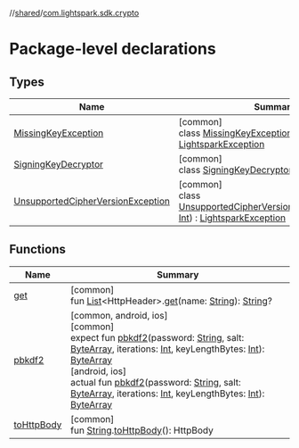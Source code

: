 //[shared](../../index.md)/[com.lightspark.sdk.crypto](index.md)

# Package-level declarations

## Types

| Name | Summary |
|---|---|
| [MissingKeyException](-missing-key-exception/index.md) | [common]<br>class [MissingKeyException](-missing-key-exception/index.md)(nodeId: [String](https://kotlinlang.org/api/latest/jvm/stdlib/kotlin/-string/index.html)) : [LightsparkException](../com.lightspark.sdk/-lightspark-exception/index.md) |
| [SigningKeyDecryptor](-signing-key-decryptor/index.md) | [common]<br>class [SigningKeyDecryptor](-signing-key-decryptor/index.md) |
| [UnsupportedCipherVersionException](-unsupported-cipher-version-exception/index.md) | [common]<br>class [UnsupportedCipherVersionException](-unsupported-cipher-version-exception/index.md)(version: [Int](https://kotlinlang.org/api/latest/jvm/stdlib/kotlin/-int/index.html)) : [LightsparkException](../com.lightspark.sdk/-lightspark-exception/index.md) |

## Functions

| Name | Summary |
|---|---|
| [get](get.md) | [common]<br>fun [List](https://kotlinlang.org/api/latest/jvm/stdlib/kotlin.collections/-list/index.html)&lt;HttpHeader&gt;.[get](get.md)(name: [String](https://kotlinlang.org/api/latest/jvm/stdlib/kotlin/-string/index.html)): [String](https://kotlinlang.org/api/latest/jvm/stdlib/kotlin/-string/index.html)? |
| [pbkdf2](pbkdf2.md) | [common, android, ios]<br>[common]<br>expect fun [pbkdf2](pbkdf2.md)(password: [String](https://kotlinlang.org/api/latest/jvm/stdlib/kotlin/-string/index.html), salt: [ByteArray](https://kotlinlang.org/api/latest/jvm/stdlib/kotlin/-byte-array/index.html), iterations: [Int](https://kotlinlang.org/api/latest/jvm/stdlib/kotlin/-int/index.html), keyLengthBytes: [Int](https://kotlinlang.org/api/latest/jvm/stdlib/kotlin/-int/index.html)): [ByteArray](https://kotlinlang.org/api/latest/jvm/stdlib/kotlin/-byte-array/index.html)<br>[android, ios]<br>actual fun [pbkdf2](pbkdf2.md)(password: [String](https://kotlinlang.org/api/latest/jvm/stdlib/kotlin/-string/index.html), salt: [ByteArray](https://kotlinlang.org/api/latest/jvm/stdlib/kotlin/-byte-array/index.html), iterations: [Int](https://kotlinlang.org/api/latest/jvm/stdlib/kotlin/-int/index.html), keyLengthBytes: [Int](https://kotlinlang.org/api/latest/jvm/stdlib/kotlin/-int/index.html)): [ByteArray](https://kotlinlang.org/api/latest/jvm/stdlib/kotlin/-byte-array/index.html) |
| [toHttpBody](to-http-body.md) | [common]<br>fun [String](https://kotlinlang.org/api/latest/jvm/stdlib/kotlin/-string/index.html).[toHttpBody](to-http-body.md)(): HttpBody |
